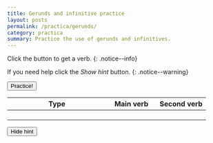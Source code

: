 ```yaml
---
title: Gerunds and infinitive practice
layout: posts
permalink: /practica/gerunds/
category: practica
summary: Practice the use of gerunds and infinitives. 
---
```


Click the button to get a verb.
{: .notice--info}

If you need help click the *Show hint* button.
{: .notice--warning}

<button id="btn-practice" type="button" value="Practice!" onclick="getPractice()">Practice!</button>

<table style="width:100%;">
    <colgroup>
        <col style="width:50%;">
        <col style="width:25%;">
        <col style="width:25%;">
    </colgroup>
    <thead>
        <tr>
            <th scope="col">Type</th>
            <th scope="col">Main verb</th>
            <th scope="col">Second verb</th>
        </tr>
    </thead>
    <tbody>
        <tr>
            <td scope="col"><p id="use"></p></td>
            <td scope="col"><p id="mainVerb"></p></td>
            <td scope="col"><p id="secondVerb"></p></td>
        </tr>
        <tr>
            <td colspan="3" style="margin:0;padding:0"><span id="hint" style="background-color:#d8ebf1;display:block"></span></td>
        </tr>
    </tbody>
</table>

<button id="toggle" type="button" value="Practice!" onclick="toggleHint()">Hide hint</button> 

<script>
    function toggleHint(){
        let element = document.getElementById("hint");
        if(element.style.display === "none"){
            element.style.display = "block";
            document.getElementById("toggle").innerHTML = "Hide hint";
        }else{
            element.style.display = "none";
            document.getElementById("toggle").innerHTML = "Show hint";
        }
    }
    function getPractice(){
        const mainVerbsA = ["Avoid", "Discuss", "Dislike", "Don't mind", "Enjoy", "Feel like",  "Practce", "Quit", "Suggest"];
        const mainVerbsB = ["Choose", "Decide", "Expect", "Hope", "Learn", "Need", "Plan", "Want", "Wish", "Would like"];
        const mainVerbsC = ["Begin", "Can't stand", "Continue", "Hate", "Like", "Love", "Prefer", "Start"];
        const secondVerbs = ["Accept", "Accuse", "Achieve", "Acquire", "Adapt", "Add", "Adjust", "Admire", "Admit", "Adopt", "Advise", "Afford", "Agree", "Allow", "Announce", "Apologize", "Appear", "Apply", "Appreciate", "Approach", "Approve", "Arrive", "Ask", "Assume", "Attempt", "Attend", "Attract", "Avoid", "Awake", "Bake", "Be", "Become", "Beg", "Begin", "Believe", "Belong", "Boil", "Borrow", "Break", "Bring", "Build", "Burn", "Buy", "Calculate", "Carry", "Catch", "Celebrate", "Change", "Choose", "Claim", "Climb", "Come", "Communicate", "Compare", "Compete", "Complain", "Complete", "Consider", "Consult", "Continue", "Convince", "Cook", "Count", "Create", "Cry", "Cut", "Dance", "Decide", "Deliver", "Deny", "Depend", "Describe", "Destroy", "Determine", "Disagree", "Discover", "Discuss", "Dislike", "Distribute", "Do", "Doubt", "Dream", "Drink", "Drive", "Drop", "Earn", "Eat", "Enjoy", "Enter", "Examine", "Expect", "Explain", "Explore", "Fail", "Fall", "Feed", "Feel", "Fight", "Find", "Finish", "Fly", "Follow", "Forget", "Forgive", "Freeze", "Fry", "Generate", "Get", "Give", "Go", "Grow", "Hang", "Happen", "Hate", "Have", "Hear", "Hide", "Hit", "Hold", "Hug", "Hurry", "Hurt", "Identify", "Ignore", "Imagine", "Improve", "Include", "Inform", "Insist", "Introduce", "Invest", "Investigate", "Jog", "Jump", "Keep", "Kick", "Kiss", "Know", "Laugh", "Lead", "Learn", "Leave", "Like", "Listen", "Look", "Lose", "Love", "Make", "Manage", "Meet", "Mention", "Need", "Obtain", "Open", "Order", "Own", "Paint", "Participate", "Pay", "Play", "Practice", "Prefer", "Prepare", "Pretend", "Prevent", "Proceed", "Promise", "Propose", "Protect", "Punch", "Push", "Put", "Quit", "React", "Read", "Receive", "Relax", "Remember", "Repair", "Replace", "Retire", "Ride", "Run", "Say", "See", "Sell", "Send", "Serve", "Set", "Shake", "Show", "Sing", "Sit", "Sleep", "Slide", "Smell", "Snore", "Solve", "Speak", "Spend", "Stand", "Start", "Steal", "Stop", "Study", "Suggest", "Swim", "Take", "Talk", "Taste", "Teach", "Tell", "Think", "Throw", "Tolerate", "Try", "Understand", "Vacuum", "Volunteer", "Wait", "Wake", "Walk", "Want", "Wash", "Watch", "Wear", "Win", "Wish", "Write"];
        const types = [
            [1,"Verbs follwed by a gerund","Main verb + verb-ING"],
            [2,"Verbs followed by an infinitive","Main verb + TO base form verb"],
            [3,"Verbs followed by a gerund or an infinitive","Main verb + verb-ING OR TO base form verb"]
        ];
        let type = types[Math.floor(Math.random()*types.length)];
        let useType = type[0]
        if(useType == 1){
            console.log("1");
            console.log(useType);
        }else if(useType == 2){
            console.log("2");
            console.log(useType);
        }else{
            console.log("3");
            console.log(useType);
        }

        //let mainVerb = mainVerbsA[Math.floor(Math.random()*mainVerbsA.length)];
        let secondVerb = secondVerbs[Math.floor(Math.random()*secondVerbs.length)];
        document.getElementById("mainVerb").innerHTML = mainVerb;
        document.getElementById("secondVerb").innerHTML = secondVerb;
        document.getElementById("use").innerHTML = type[1];
        document.getElementById("hint").innerHTML = type[2];
    }
</script>
